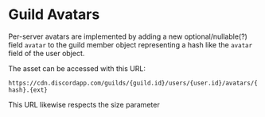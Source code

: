 # Guild Avatars

Per-server avatars are implemented by adding a new optional/nullable(?) field `avatar` to the guild member object representing a hash like the `avatar` field of the user object.

The asset can be accessed with this URL:

`https://cdn.discordapp.com/guilds/{guild.id}/users/{user.id}/avatars/{hash}.{ext}`

This URL likewise respects the size parameter
